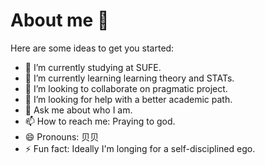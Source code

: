 # About me 👋

Here are some ideas to get you started:

- 🔭 I’m currently studying at SUFE.
- 🌱 I’m currently learning learning theory and STATs.
- 👯 I’m looking to collaborate on pragmatic project.
- 🤔 I’m looking for help with a better academic path.
- 💬 Ask me about who I am.
- 📫 How to reach me: Praying to god.
- 😄 Pronouns: 贝贝
- ⚡ Fun fact: Ideally I'm longing for a self-disciplined ego.

